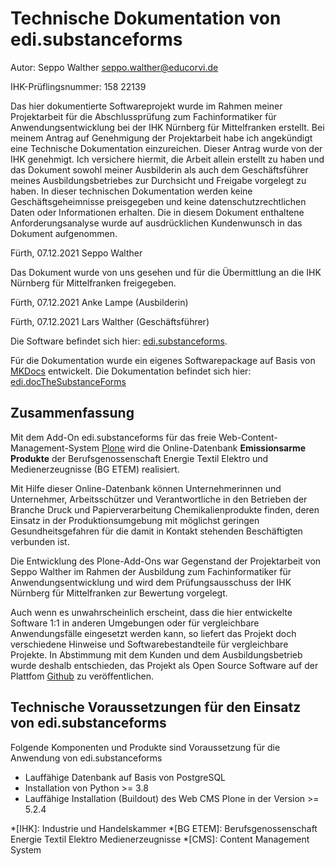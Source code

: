 # Technische Dokumentation von edi.substanceforms

Autor: Seppo Walther [seppo.walther@educorvi.de](mailto:seppo.walther@educorvi.de)

IHK-Prüflingsnummer: 158 22139

Das hier dokumentierte Softwareprojekt wurde im Rahmen meiner Projektarbeit für die Abschlussprüfung 
zum Fachinformatiker für Anwendungsentwicklung bei der IHK Nürnberg für Mittelfranken erstellt. Bei
meinem Antrag auf Genehmigung der Projektarbeit habe ich angekündigt eine Technische Dokumentation
einzureichen. Dieser Antrag wurde von der IHK genehmigt. Ich versichere hiermit, die Arbeit allein 
erstellt zu haben und das Dokument sowohl meiner Ausbilderin als auch dem Geschäftsführer meines 
Ausbildungsbetriebes zur Durchsicht und Freigabe vorgelegt zu haben. In dieser technischen Dokumentation
werden keine Geschäftsgeheimnisse preisgegeben und keine datenschutzrechtlichen Daten oder
Informationen erhalten. Die in diesem Dokument enthaltene Anforderungsanalyse wurde auf ausdrücklichen
Kundenwunsch in das Dokument aufgenommen.

Fürth, 07.12.2021 Seppo Walther

Das Dokument wurde von uns gesehen und für die Übermittlung an die IHK Nürnberg für Mittelfranken
freigegeben.

Fürth, 07.12.2021 Anke Lampe (Ausbilderin)

Fürth, 07.12.2021 Lars Walther (Geschäftsführer)

Die Software befindet sich hier: [edi.substanceforms](https://github.com/educorvi/edi.substanceforms).

Für die Dokumentation wurde ein eigenes Softwarepackage auf Basis von [MKDocs](https://www.mkdocs.org/)
entwickelt. Die Dokumentation befindet sich hier: [edi.docTheSubstanceForms](https://github.com/educorvi/edi.docTheSubstanceForms/)


## Zusammenfassung

Mit dem Add-On edi.substanceforms für das freie Web-Content-Management-System [Plone](https://www.plone.org)
wird die Online-Datenbank **Emissionsarme Produkte** der Berufsgenossenschaft Energie Textil Elektro und 
Medienerzeugnisse (BG ETEM) realisiert.

Mit Hilfe dieser Online-Datenbank können Unternehmerinnen und Unternehmer, Arbeitsschützer und Verantwortliche
in den Betrieben der Branche Druck und Papierverarbeitung Chemikalienprodukte finden, deren Einsatz in der
Produktionsumgebung mit möglichst geringen Gesundheitsgefahren für die damit in Kontakt stehenden Beschäftigten
verbunden ist.

Die Entwicklung des Plone-Add-Ons war Gegenstand der Projektarbeit von Seppo Walther im Rahmen der Ausbildung
zum Fachinformatiker für Anwendungsentwicklung und wird dem Prüfungsausschuss der IHK Nürnberg für Mittelfranken
zur Bewertung vorgelegt.

Auch wenn es unwahrscheinlich erscheint, dass die hier entwickelte Software 1:1 in anderen Umgebungen oder
für vergleichbare Anwendungsfälle eingesetzt werden kann, so liefert das Projekt doch verschiedene Hinweise und
Softwarebestandteile für vergleichbare Projekte. In Abstimmung mit dem Kunden und dem Ausbildungsbetrieb wurde
deshalb entschieden, das Projekt als Open Source Software auf der Plattfom [Github](https://github.com) zu 
veröffentlichen.

## Technische Voraussetzungen für den Einsatz von edi.substanceforms

Folgende Komponenten und Produkte sind Voraussetzung für die Anwendung von edi.substanceforms

- Lauffähige Datenbank auf Basis von PostgreSQL
- Installation von Python >= 3.8
- Lauffähige Installation (Buildout) des Web CMS Plone in der Version >= 5.2.4

*[IHK]: Industrie und Handelskammer
*[BG ETEM]: Berufsgenossenschaft Energie Textil Elektro Medienerzeugnisse
*[CMS]: Content Management System
